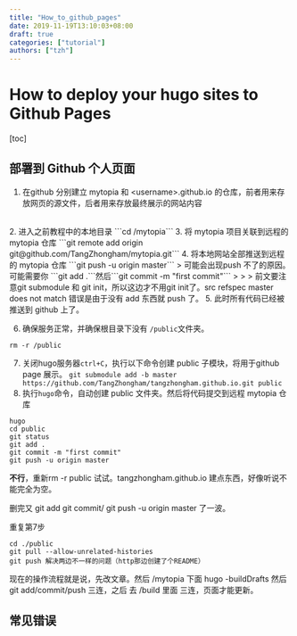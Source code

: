 ```yaml
---
title: "How_to_github_pages"
date: 2019-11-19T13:10:03+08:00
draft: true
categories: ["tutorial"]
authors: ["tzh"]
---
```


# How to deploy your hugo sites to Github Pages

[toc]

## 部署到 Github 个人页面 

1. 在github 分别建立 mytopia 和 \<username\>.github.io 的仓库，前者用来存放网页的源文件，后者用来存放最终展示的网站内容
</br>
2. 进入之前教程中的本地目录
```cd /mytopia```
3. 将 mytopia 项目关联到远程的 mytopia 仓库
```git remote add origin git@github.com/TangZhongham/mytopia.git```
4. 将本地网站全部推送到远程的 mytopia 仓库
```git push -u origin master```
> 可能会出现push 不了的原因。可能需要你 ```git add .```然后```git commit -m "first commit"``` 
>
> > 前文要注意git submodule 和 git init，所以这边才不用git init了。src refspec master does not match 错误是由于没有 add 东西就 push 了。
5. 此时所有代码已经被推送到 github 上了。

6. 确保服务正常，并确保根目录下没有 ```/public```文件夹。
```shell
rm -r /public
```
7. 关闭hugo服务器```ctrl+C```，执行以下命令创建 public 子模块，将用于github page 展示。
```git submodule add -b master  https://github.com/TangZhongham/tangzhongham.github.io.git public```
8. 执行```hugo```命令，自动创建 public 文件夹。然后将代码提交到远程 mytopia 仓库
```shell
hugo
cd public
git status
git add .
git commit -m "first commit"
git push -u origin master
```



**不行**，重新rm -r public 试试。tangzhongham.github.io 建点东西，好像听说不能完全为空。

删完又 git add git commit/ git push -u origin master 了一波。

重复第7步
```
cd ./public
git pull --allow-unrelated-histories
git push 解决两边不一样的问题（http那边创建了个README）
```



现在的操作流程就是说，先改文章。然后 /mytopia 下面 hugo -buildDrafts 然后 git add/commit/push 三连，之后 去 /build 里面 三连，页面才能更新。



## 常见错误